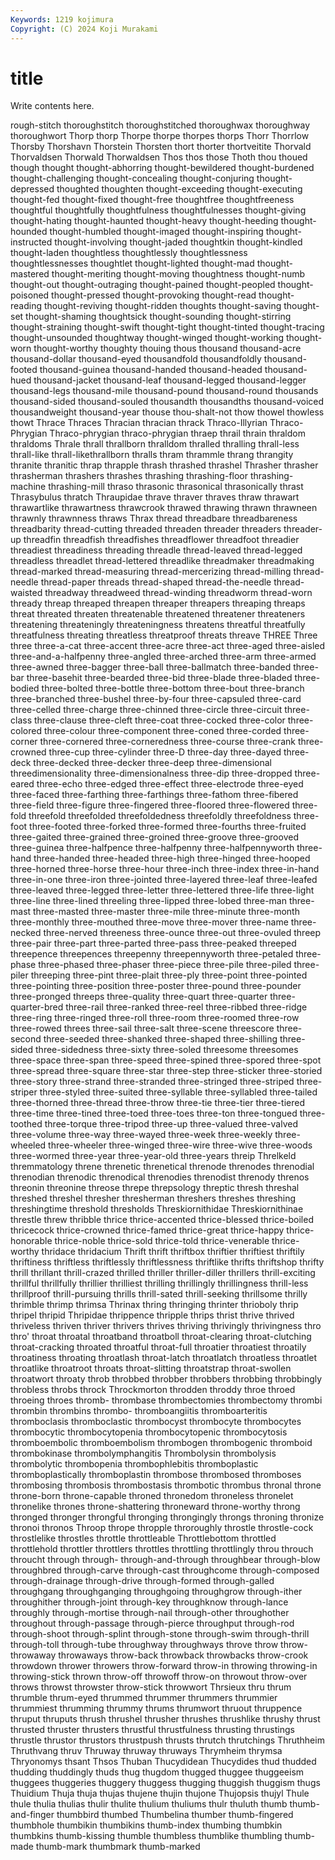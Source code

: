 ```yaml
---
Keywords: 1219 kojimura
Copyright: (C) 2024 Koji Murakami
---
```


# title

Write contents here.



rough-stitch thoroughstitch thoroughstitched thoroughwax thoroughway
thoroughwort Thorp thorp Thorpe thorpe thorpes thorps Thorr Thorrlow Thorsby
Thorshavn Thorstein Thorsten thort thorter thortveitite Thorvald Thorvaldsen Thorwald Thorwaldsen
Thos thos those Thoth thou thoued though thought thought-abhorring thought-bewildered
thought-burdened thought-challenging thought-concealing thought-conjuring thought-depressed thoughted thoughten thought-exceeding thought-executing thought-fed
thought-fixed thought-free thoughtfree thoughtfreeness thoughtful thoughtfully thoughtfulness thoughtfulnesses thought-giving thought-hating
thought-haunted thought-heavy thought-heeding thought-hounded thought-humbled thought-imaged thought-inspiring thought-instructed thought-involving thought-jaded
thoughtkin thought-kindled thought-laden thoughtless thoughtlessly thoughtlessness thoughtlessnesses thoughtlet thought-lighted thought-mad
thought-mastered thought-meriting thought-moving thoughtness thought-numb thought-out thought-outraging thought-pained thought-peopled thought-poisoned
thought-pressed thought-provoking thought-read thought-reading thought-reviving thought-ridden thoughts thought-saving thought-set thought-shaming
thoughtsick thought-sounding thought-stirring thought-straining thought-swift thought-tight thought-tinted thought-tracing thought-unsounded thoughtway
thought-winged thought-working thought-worn thought-worthy thoughty thouing thous thousand thousand-acre thousand-dollar
thousand-eyed thousandfold thousandfoldly thousand-footed thousand-guinea thousand-handed thousand-headed thousand-hued thousand-jacket thousand-leaf
thousand-legged thousand-legger thousand-legs thousand-mile thousand-pound thousand-round thousands thousand-sided thousand-souled thousandth
thousandths thousand-voiced thousandweight thousand-year thouse thou-shalt-not thow thowel thowless thowt
Thrace Thraces Thracian thracian thrack Thraco-Illyrian Thraco-Phrygian Thraco-phrygian thraco-phrygian thraep
thrail thrain thraldom thraldoms Thrale thrall thrallborn thralldom thralled thralling
thrall-less thrall-like thrall-likethrallborn thralls thram thrammle thrang thrangity thranite thranitic
thrap thrapple thrash thrashed thrashel Thrasher thrasher thrasherman thrashers thrashes
thrashing thrashing-floor thrashing-machine thrashing-mill thraso thrasonic thrasonical thrasonically thrast Thrasybulus
thratch Thraupidae thrave thraver thraves thraw thrawart thrawartlike thrawartness thrawcrook
thrawed thrawing thrawn thrawneen thrawnly thrawnness thraws Thrax thread threadbare
threadbareness threadbarity thread-cutting threaded threaden threader threaders threader-up threadfin threadfish
threadfishes threadflower threadfoot threadier threadiest threadiness threading threadle thread-leaved thread-legged
threadless threadlet thread-lettered threadlike threadmaker threadmaking thread-marked thread-measuring thread-mercerizing thread-milling
thread-needle thread-paper threads thread-shaped thread-the-needle thread-waisted threadway threadweed thread-winding threadworm
thread-worn thready threap threaped threapen threaper threapers threaping threaps threat
threated threaten threatenable threatened threatener threateners threatening threateningly threateningness threatens
threatful threatfully threatfulness threating threatless threatproof threats threave THREE Three
three three-a-cat three-accent three-acre three-act three-aged three-aisled three-and-a-halfpenny three-angled three-arched
three-arm three-armed three-awned three-bagger three-ball three-ballmatch three-banded three-bar three-basehit three-bearded
three-bid three-blade three-bladed three-bodied three-bolted three-bottle three-bottom three-bout three-branch three-branched
three-bushel three-by-four three-capsuled three-card three-celled three-charge three-chinned three-circle three-circuit three-class
three-clause three-cleft three-coat three-cocked three-color three-colored three-colour three-component three-coned three-corded
three-corner three-cornered three-corneredness three-course three-crank three-crowned three-cup three-cylinder three-D three-day
three-dayed three-deck three-decked three-decker three-deep three-dimensional threedimensionality three-dimensionalness three-dip three-dropped
three-eared three-echo three-edged three-effect three-electrode three-eyed three-faced three-farthing three-farthings three-fathom
three-fibered three-field three-figure three-fingered three-floored three-flowered three-fold threefold threefolded threefoldedness
threefoldly threefoldness three-foot three-footed three-forked three-formed three-fourths three-fruited three-gaited three-grained
three-groined three-groove three-grooved three-guinea three-halfpence three-halfpenny three-halfpennyworth three-hand three-handed three-headed
three-high three-hinged three-hooped three-horned three-horse three-hour three-inch three-index three-in-hand three-in-one
three-iron three-jointed three-layered three-leaf three-leafed three-leaved three-legged three-letter three-lettered three-life
three-light three-line three-lined threeling three-lipped three-lobed three-man three-mast three-masted three-master
three-mile three-minute three-month three-monthly three-mouthed three-move three-mover three-name three-necked three-nerved
threeness three-ounce three-out three-ovuled threep three-pair three-part three-parted three-pass three-peaked
threeped threepence threepences threepenny threepennyworth three-petaled three-phase three-phased three-phaser three-piece
three-pile three-piled three-piler threeping three-pint three-plait three-ply three-point three-pointed three-pointing
three-position three-poster three-pound three-pounder three-pronged threeps three-quality three-quart three-quarter three-quarter-bred
three-rail three-ranked three-reel three-ribbed three-ridge three-ring three-ringed three-roll three-room three-roomed
three-row three-rowed threes three-sail three-salt three-scene threescore three-second three-seeded three-shanked
three-shaped three-shilling three-sided three-sidedness three-sixty three-soled threesome threesomes three-space three-span
three-speed three-spined three-spored three-spot three-spread three-square three-star three-step three-sticker three-storied
three-story three-strand three-stranded three-stringed three-striped three-striper three-styled three-suited three-syllable three-syllabled
three-tailed three-thorned three-thread three-throw three-tie three-tier three-tiered three-time three-tined three-toed
three-toes three-ton three-tongued three-toothed three-torque three-tripod three-up three-valued three-valved three-volume
three-way three-wayed three-week three-weekly three-wheeled three-wheeler three-winged three-wire three-wive three-woods
three-wormed three-year three-year-old three-years threip Threlkeld thremmatology threne threnetic threnetical
threnode threnodes threnodial threnodian threnodic threnodical threnodies threnodist threnody threnos
threonin threonine threose threpe threpsology threptic thresh threshal threshed threshel
thresher thresherman threshers threshes threshing threshingtime threshold thresholds Threskiornithidae Threskiornithinae
threstle threw thribble thrice thrice-accented thrice-blessed thrice-boiled thricecock thrice-crowned thrice-famed
thrice-great thrice-happy thrice-honorable thrice-noble thrice-sold thrice-told thrice-venerable thrice-worthy thridace thridacium
Thrift thrift thriftbox thriftier thriftiest thriftily thriftiness thriftless thriftlessly thriftlessness
thriftlike thrifts thriftshop thrifty thrill thrillant thrill-crazed thrilled thriller thriller-diller
thrillers thrill-exciting thrillful thrillfully thrillier thrilliest thrilling thrillingly thrillingness thrill-less
thrillproof thrill-pursuing thrills thrill-sated thrill-seeking thrillsome thrilly thrimble thrimp thrimsa
Thrinax thring thringing thrinter thrioboly thrip thripel thripid Thripidae thrippence
thripple thrips thrist thrive thrived thriveless thriven thriver thrivers thrives
thriving thrivingly thrivingness thro thro' throat throatal throatband throatboll throat-clearing
throat-clutching throat-cracking throated throatful throat-full throatier throatiest throatily throatiness throating
throatlash throat-latch throatlatch throatless throatlet throatlike throatroot throats throat-slitting throatstrap
throat-swollen throatwort throaty throb throbbed throbber throbbers throbbing throbbingly throbless
throbs throck Throckmorton throdden throddy throe throed throeing throes thromb-
thrombase thrombectomies thrombectomy thrombi thrombin thrombins thrombo- thromboangiitis thromboarteritis thromboclasis
thromboclastic thrombocyst thrombocyte thrombocytes thrombocytic thrombocytopenia thrombocytopenic thrombocytosis thromboembolic thromboembolism
thrombogen thrombogenic thromboid thrombokinase thrombolymphangitis Thrombolysin thrombolysis thrombolytic thrombopenia thrombophlebitis
thromboplastic thromboplastically thromboplastin thrombose thrombosed thromboses thrombosing thrombosis thrombostasis thrombotic
thrombus thronal throne throne-born throne-capable throned thronedom throneless thronelet thronelike
thrones throne-shattering throneward throne-worthy throng thronged thronger throngful thronging throngingly
throngs throning thronize thronoi thronos Throop thrope thropple throroughly throstle
throstle-cock throstlelike throstles throttle throttleable Throttlebottom throttled throttlehold throttler throttlers
throttles throttling throttlingly throu throuch throucht through through- through-and-through throughbear
through-blow throughbred through-carve through-cast throughcome through-composed through-drainage through-drive through-formed through-galled
throughgang throughganging throughgoing throughgrow through-ither throughither through-joint through-key throughknow through-lance
throughly through-mortise through-nail through-other throughother throughout through-passage through-pierce throughput through-rod
through-shoot through-splint through-stone through-swim through-thrill through-toll through-tube throughway throughways throve
throw throw- throwaway throwaways throw-back throwback throwbacks throw-crook throwdown thrower
throwers throw-forward throw-in throwing throwing-in throwing-stick thrown throw-off throwoff throw-on
throwout throw-over throws throwst throwster throw-stick throwwort Thrsieux thru thrum
thrumble thrum-eyed thrummed thrummer thrummers thrummier thrummiest thrumming thrummy thrums
thrumwort thruout thruppence thruput thruputs thrush thrushel thrusher thrushes thrushlike
thrushy thrust thrusted thruster thrusters thrustful thrustfulness thrusting thrustings thrustle
thrustor thrustors thrustpush thrusts thrutch thrutchings Thruthheim Thruthvang thruv Thruway
thruway thruways Thrymheim thrymsa Thryonomys thsant Thsos Thuban Thucydidean Thucydides
thud thudded thudding thuddingly thuds thug thugdom thugged thuggee thuggeeism
thuggees thuggeries thuggery thuggess thugging thuggish thuggism thugs Thuidium Thuja
thuja thujas thujene thujin thujone Thujopsis thujyl Thule thule thulia
thulias thulir thulite thulium thuliums thulr thuluth thumb thumb-and-finger thumbbird
thumbed Thumbelina thumber thumb-fingered thumbhole thumbikin thumbikins thumb-index thumbing thumbkin
thumbkins thumb-kissing thumble thumbless thumblike thumbling thumb-made thumb-mark thumbmark thumb-marked

